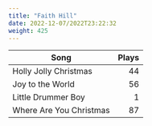 ```yaml
---
title: "Faith Hill"
date: 2022-12-07/2022T23:22:32
weight: 425
---
```




 Song | Plays 
----- | -----:
Holly Jolly Christmas | 44
Joy to the World | 56
Little Drummer Boy | 1
Where Are You Christmas | 87
